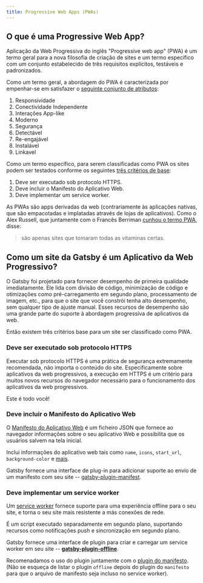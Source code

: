 ```yaml
---
title: Progressive Web Apps (PWAs)
---
```


## O que é uma Progressive Web App?

Aplicação da Web Progressiva do inglês "Progressive web app" (PWA) é um termo geral para a nova filosofia de criação de sites e um termo específico com um conjunto estabelecido de três requisitos explícitos, testáveis e padronizados.

Como um termo geral, a abordagem do PWA é caracterizada por empenhar-se em satisfazer o [seguinte conjunto de atributos](https://infrequently.org/2015/06/progressive-apps-escaping-tabs-without-losing-our-soul/):

1.  Responsividade
2.  Conectividade Independente
3.  Interações App-like
4.  Moderno
5.  Segurança
6.  Detectável
7.  Re-engajável
8.  Instalável
9.  Linkavel

Como um termo específico, para serem classificadas como PWA os sites podem ser testados conforme os seguintes [três critérios de base](https://infrequently.org/2016/09/what-exactly-makes-something-a-progressive-web-app/):

1.  Deve ser executado sob protocolo HTTPS.
2.  Deve incluir o Manifesto do Aplicativo Web.
3.  Deve implementar um service worker.

As PWAs são apps derivadas da web (contrariamente às aplicações nativas, que são empacotadas e implatadas através de lojas de aplicativos). Como o Alex Russell, que juntamente com o Francês Berriman [cunhou o termo PWA](https://infrequently.org/2015/06/progressive-apps-escaping-tabs-without-losing-our-soul/), disse:

> são apenas sites que tomaram todas as vitaminas certas.

## Como um site da Gatsby é um Aplicativo da Web Progressivo?

O Gatsby foi projetado para fornecer desempenho de primeira qualidade imediatamente. Ele lida com divisão de código, minimização de código e otimizações como pré-carregamento em segundo plano, processamento de imagem, etc., para que o site que você constrói tenha alto desempenho, sem qualquer tipo de ajuste manual. Esses recursos de desempenho são uma grande parte do suporte à abordagem progressiva de aplicativos da web.

Então existem três critérios base para um site ser classificado como PWA.

### Deve ser executado sob protocolo HTTPS

Executar sob protocolo HTTPS é uma prática de segurança extremamente recomendada, não importa o conteúdo do site. Especificamente sobre aplicativos da web progressivos, a execução em HTTPS é um critério para muitos novos recursos do navegador necessário para o funcionamento dos aplicativos da web progressivos.

Este é todo você!

### Deve incluir o Manifesto do Aplicativo Web

O [Manifesto do Aplicativo Web](https://www.w3.org/TR/appmanifest/) é um ficheiro JSON que fornece ao navegador informações sobre o seu aplicativo Web e possibilita que os usuários salvem na tela inicial.

Inclui informações do aplicativo web tais como `name`, `icons`, `start_url`, `background-color` e [mais](https://developers.google.com/web/fundamentals/web-app-manifest/).

Gatsby fornece uma interface de plug-in para adicionar suporte ao envio de um manifesto com seu site -- [gatsby-plugin-manifest](/packages/gatsby-plugin-manifest).

### Deve implementar um service worker

Um [service worker](https://developers.google.com/web/fundamentals/primers/service-workers/) fornece suporte para uma experiência offline para o seu site, e torna o seu site mais resistente a más conexões de rede.

É um script executado separadamente em segundo plano, suportando recursos como notificações push e sincronização em segundo plano.

Gatsby fornece uma interface de plugin para criar e carregar um service worker em seu site -- [**gatsby-plugin-offline**](/packages/gatsby-plugin-offline).

Recomenadamos o uso do plugin juntamente com o [plugin do manifesto](/packages/gatsby-plugin-manifest). (Não se esqueça de listar o plugin `offline` depois do plugin do `manifesto` para que o arquivo de manifesto seja incluso no service worker).
